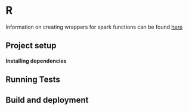 # R
Information on creating wrappers for spark functions can be found [here](https://spark.rstudio.com/extensions/#introduction) 
## Project setup
#### Installing dependencies

## Running Tests

## Build and deployment